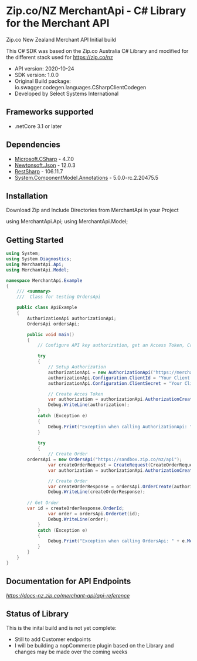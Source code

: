 # Zip.co/NZ MerchantApi - C# Library for the Merchant API

Zip.co New Zealand Merchant API Initial build

This C# SDK was based on the Zip.co Australia C# Library and modified for the different stack used for https://zip.co/nz

- API version: 2020-10-24
- SDK version: 1.0.0
- Original Build package: io.swagger.codegen.languages.CSharpClientCodegen
- Developed by Select Systems International 

<a name="frameworks-supported"></a>
## Frameworks supported
- .netCore 3.1 or later

<a name="dependencies"></a>
## Dependencies
- [Microsoft.CSharp](https://www.nuget.org/packages/RestSharp) - 4.7.0
- [Newtonsoft.Json](https://www.nuget.org/packages/Newtonsoft.Json/) - 12.0.3
- [RestSharp](https://www.nuget.org/packages/RestSharp/) - 106.11.7
- [System.ComponentModel.Annotations](https://www.nuget.org/packages/System.ComponentModel.Annotations/) - 5.0.0-rc.2.20475.5

<a name="installation"></a>
## Installation
Download Zip and Include Directories from MerchantApi in your Project

using MerchantApi.Api;
using MerchantApi.Model;

<a name="getting-started"></a>
## Getting Started

```csharp
using System;
using System.Diagnostics;
using MerchantApi.Api;
using MerchantApi.Model;

namespace MerchantApi.Example
{
    /// <summary>
    ///  Class for testing OrdersApi

    public class ApiExample
    {
        AuthorizationApi authorizationApi;
        OrdersApi ordersApi;

        public void main()
        { 
            // Configure API key authorization, get an Access Token, Create an Order, Get an Order

            try
            {
                // Setup Authorization
                authorizationApi = new AuthorizationApi("https://merchant-auth-nz.sandbox.zip.co");
                authorizationApi.Configuration.ClientId = "Your Client Id";
                authorizationApi.Configuration.ClientSecret = "Your Client Secret";

                // Create Acces Token
                var authorization = authorizationApi.AuthorizationCreateToken();
                Debug.WriteLine(authorization);
            }
            catch (Exception e)
            {
                Debug.Print("Exception when calling AuthorizationApi: " + e.Message );
            }
	        
            try
            {
                // Create Order
		ordersApi = new OrdersApi("https://sandbox.zip.co/nz/api");
                var createOrderRequest = CreateRequest(CreateOrderRequest.PaymentFlowEnum.Payment);
                var authorization = authorizationApi.AuthorizationCreateToken();

                // Create Order
                var createOrderResponse = ordersApi.OrderCreate(authorization, "Idempotency-Key", createOrderRequest);
                Debug.WriteLine(createOrderResponse);
		
		// Get Order
		var id = createOrderResponse.OrderId;
                var order = ordersApi.OrderGet(id);
                Debug.WriteLine(order);
            }
            catch (Exception e)
            {
                Debug.Print("Exception when calling OrdersApi: " + e.Message);
            }
        }
    }
}
```

<a name="documentation-for-api-endpoints"></a>
## Documentation for API Endpoints
*https://docs-nz.zip.co/merchant-api/api-reference*

<a name="status"></a>
## Status of Library
This is the inital build and is not yet complete:
- Still to add Customer endpoints 
- I will be building a nopCommerce plugin based on the Library and changes may be made over the coming weeks

